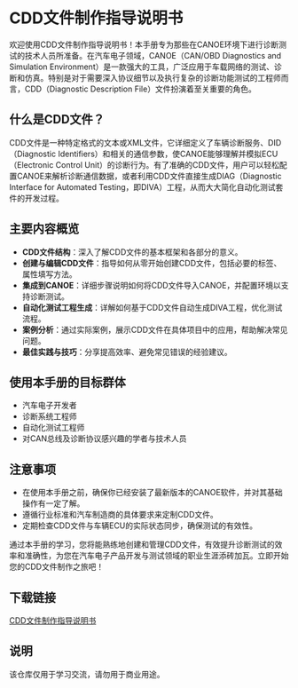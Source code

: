 # CDD文件制作指导说明书

欢迎使用CDD文件制作指导说明书！本手册专为那些在CANOE环境下进行诊断测试的技术人员所准备。在汽车电子领域，CANOE（CAN/OBD Diagnostics and Simulation Environment）是一款强大的工具，广泛应用于车载网络的测试、诊断和仿真。特别是对于需要深入协议细节以及执行复杂的诊断功能测试的工程师而言，CDD（Diagnostic Description File）文件扮演着至关重要的角色。

## 什么是CDD文件？

CDD文件是一种特定格式的文本或XML文件，它详细定义了车辆诊断服务、DID（Diagnostic Identifiers）和相关的通信参数，使CANOE能够理解并模拟ECU（Electronic Control Unit）的诊断行为。有了准确的CDD文件，用户可以轻松配置CANOE来解析诊断通信数据，或者利用CDD文件直接生成DIAG（Diagnostic Interface for Automated Testing，即DIVA）工程，从而大大简化自动化测试套件的开发过程。

## 主要内容概览

- **CDD文件结构**：深入了解CDD文件的基本框架和各部分的意义。
- **创建与编辑CDD文件**：指导如何从零开始创建CDD文件，包括必要的标签、属性填写方法。
- **集成到CANOE**：详细步骤说明如何将CDD文件导入CANOE，并配置环境以支持诊断测试。
- **自动化测试工程生成**：详解如何基于CDD文件自动生成DIVA工程，优化测试流程。
- **案例分析**：通过实际案例，展示CDD文件在具体项目中的应用，帮助解决常见问题。
- **最佳实践与技巧**：分享提高效率、避免常见错误的经验建议。

## 使用本手册的目标群体

- 汽车电子开发者
- 诊断系统工程师
- 自动化测试工程师
- 对CAN总线及诊断协议感兴趣的学者与技术人员

## 注意事项

- 在使用本手册之前，确保你已经安装了最新版本的CANOE软件，并对其基础操作有一定了解。
- 遵循行业标准和汽车制造商的具体要求来定制CDD文件。
- 定期检查CDD文件与车辆ECU的实际状态同步，确保测试的有效性。

通过本手册的学习，您将能熟练地创建和管理CDD文件，有效提升诊断测试的效率和准确性，为您在汽车电子产品开发与测试领域的职业生涯添砖加瓦。立即开始您的CDD文件制作之旅吧！

## 下载链接
[CDD文件制作指导说明书](https://pan.quark.cn/s/3625d5e807b9)

## 说明

该仓库仅用于学习交流，请勿用于商业用途。
